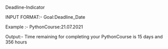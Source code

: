 Deadline-Indicator

INPUT FORMAT:- Goal:Deadline_Date

Example :- PythonCourse:21.07.2021

Output:- Time remaining for completing your PythonCourse is 15 days and 356 hours
